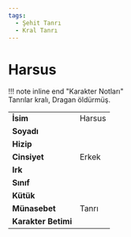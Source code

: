 ```yaml
---
tags:
  - Şehit Tanrı
  - Kral Tanrı
---  
```

# Harsus   
  
!!! note inline end "Karakter Notları"  
	Tanrılar kralı, Dragan öldürmüş.     
  
|  |  |  
|---|---|  
| **İsim** | Harsus |  
| **Soyadı** |  |  
| **Hizip** |  |  
| **Cinsiyet** | Erkek |  
| **Irk** |  |  
| **Sınıf** |  |  
| **Kütük** |  |  
| **Münasebet** | Tanrı |  
| **Karakter Betimi** |  |  
  
  
